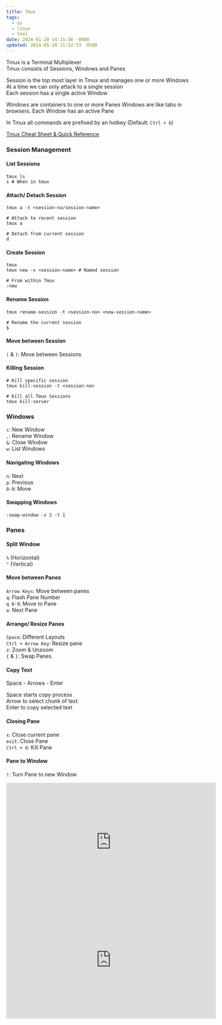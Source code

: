 ```yaml
---
title: Tmux
tags:
  - os
  - linux
  - tool
date: 2024-01-28 14:15:56 -0600
updated: 2024-05-20 21:52:53 -0500
---
```

Tmux is a Terminal Multiplexer  
Tmux consists of Sessions, Windows and Panes  

Session is the top most layer in Tmux and manages one or more Windows
At a time we can only attack to a single session  
Each session has a single active Window

Windows are containers to one or more Panes
Windows are like tabs in browsers. Each Window has an active Pane

In Tmux all commands are prefixed by an hotkey (Default: `Ctrl + b`)

[Tmux Cheat Sheet & Quick Reference](https://tmuxcheatsheet.com/)

### Session Management

#### List Sessions

````shell
tmux ls
s # When in tmux
````

#### Attach/ Detach Session

````shell
tmux a -t <session-no/session-name>

# Attack to recent session
tmux a

# Detach from current session
d
````

#### Create Session

````shell
tmux
tmux new -s <session-name> # Named session

# From within Tmux
:new
````

#### Rename Session

````shell
tmux rename-session -t <session-no> <new-session-name>

# Rename the current session
$
````

#### Move between Session

`(` & `)`: Move between Sessions

#### Killing Session

````shell
# Kill specific session
tmux kill-session -t <session-no>

# Kill all Tmux Sessions
tmux kill-server
````

### Windows

`c`: New Window  
`,`: Rename Window  
`&`: Close Window  
`w`: List Windows

#### Navigating Windows

`n`: Next  
`p`: Previous  
`0-9`: Move

#### Swapping Windows

`:swap-window -s 2 -t 1`

### Panes

#### Split Window
`%` (Horizontal)  
`"` (Vertical)

#### Move between Panes
`Arrow Keys`: Move between panes  
`q`: Flash Pane Number   
`q 0-9`: Move to Pane  
`o`: Next Pane

#### Arrange/ Resize Panes
`Space`: Different Layouts  
`Ctrl + Arrow Key`: Resize pane  
`z`: Zoom & Unzoom  
`{` & `}`: Swap Panes
#### Copy Text
Space - Arrows - Enter 

Space starts copy process  
Arrow to select chunk of text  
Enter to copy selected text

#### Closing Pane
`x`: Close current pane  
`exit`: Close Pane  
`Ctrl + d`: Kill Pane

#### Pane to Window

`!`: Turn Pane to new Window

<iframe width="560" height="315" src="https://www.youtube-nocookie.com/embed/DzNmUNvnB04?si=1VBDJ1Qkh8STIsBU" title="YouTube video player" frameborder="0" allow="accelerometer; autoplay; clipboard-write; encrypted-media; gyroscope; picture-in-picture; web-share" referrerpolicy="strict-origin-when-cross-origin" allowfullscreen></iframe>

<iframe width="560" height="315" src="https://www.youtube-nocookie.com/embed/GH3kpsbbERo?si=lFJTQ0b3C37A-cUn" title="YouTube video player" frameborder="0" allow="accelerometer; autoplay; clipboard-write; encrypted-media; gyroscope; picture-in-picture; web-share" referrerpolicy="strict-origin-when-cross-origin" allowfullscreen></iframe>
